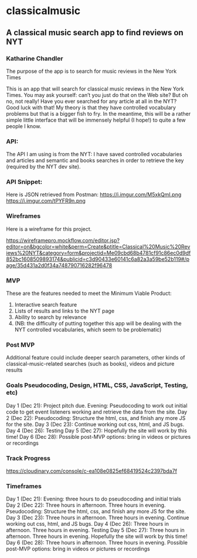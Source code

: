 # classicalmusic
## A classical music search app to find reviews on NYT


### Katharine Chandler

The purpose of the app is to search for music reviews in the New York Times


This is an app that will search for classical music reviews in the New York Times. You may ask yourself: can’t you just do that on the Web site? But oh no, not really! Have you ever searched for any article at all in the NYT? Good luck with that! My theory is that they have controlled vocabulary problems but that is a bigger fish to fry. In the meantime, this will be a rather simple little interface that will be immensely helpful (I hope!) to quite a few people I know.

### API:

The API I am using is from the NYT: I have saved controlled vocabularies and articles and semantic and books searches in order to retrieve the key (required by the NYT dev site).



### API Snippet:

Here is JSON retrieved from Postman: 
https://i.imgur.com/M5xkQmI.png
https://i.imgur.com/tPYFR9n.png
                           

### Wireframes

Here is a wireframe for this project.

https://wireframepro.mockflow.com/editor.jsp?editor=on&bgcolor=white&perm=Create&ptitle=Classical%20Music%20Reviews%20NYT&category=form&projectid=Me09cbd68b4781cf91c86ec0d9df852bc1608509893174&publicid=c3d90433e60141c6a82a3a59be52b119#/page/35d431a2d0f34a748790716282f96478

### MVP

These are the features needed to meet the Minimum Viable Product:
1. Interactive search feature
2. Lists of results and links to the NYT page
3. Ability to search by relevance
4. (NB: the difficulty of putting together this app will be dealing with the NYT controlled vocabularies, which seem to be problematic)

### Post MVP

Additional feature could include deeper search parameters, other kinds of classical-music-related searches (such as books), videos and picture results

### Goals Pseudocoding, Design, HTML, CSS, JavaScript, Testing, etc) 

Day 1 (Dec 21): Project pitch due. Evening: Pseudocoding to work out initial code to get event listeners working and retrieve the data from the site.
Day 2 (Dec 22): Pseudocoding: Structure the html, css, and finish any more JS for the site. 
Day 3 (Dec 23): Continue working out css, html, and JS bugs. 
Day 4 (Dec 26): Testing
Day 5 (Dec 27): Hopefully the site will work by this time!
Day 6 (Dec 28): Possible post-MVP options: bring in videos or pictures or recordings

### Track Progress

https://cloudinary.com/console/c-ea108e0825ef68419524c2397bda7f

### Timeframes

Day 1 (Dec 21): Evening: three hours to do pseudocoding and initial trials
Day 2 (Dec 22): Three hours in afternoon.  Three hours in evening. Pseudocoding: Structure the html, css, and finish any more JS for the site. 
Day 3 (Dec 23): Three hours in afternoon. Three hours in evening. Continue working out css, html, and JS bugs. 
Day 4 (Dec 26): Three hours in afternoon. Three hours in evening. Testing
Day 5 (Dec 27): Three hours in afternoon. Three hours in evening. Hopefully the site will work by this time!
Day 6 (Dec 28): Three hours in afternoon. Three hours in evening. Possible post-MVP options: bring in videos or pictures or recordings




